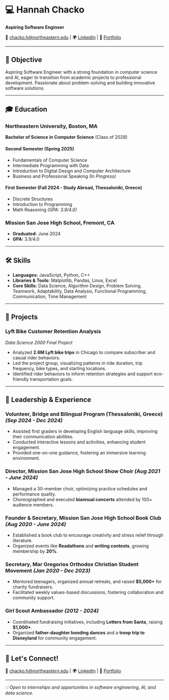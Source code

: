 # 💻 Hannah Chacko
**Aspiring Software Engineer**

📧 chacko.h@northeastern.edu | 🌍 [LinkedIn](https://www.linkedin.com/in/hannah-chacko-9804b3297/) | 📂 [Portfolio](#)

---

## 🎯 Objective
Aspiring Software Engineer with a strong foundation in computer science and AI, eager to transition from academic projects to professional development. Passionate about problem-solving and building innovative software solutions.

---

## 🎓 Education
### **Northeastern University, Boston, MA**  
**Bachelor of Science in Computer Science** (Class of 2028)

#### **Second Semester (Spring 2025)**
- Fundamentals of Computer Science
- Intermediate Programming with Data
- Introduction to Digital Design and Computer Architecture
- Business and Professional Speaking _(In Progress)_

#### **First Semester (Fall 2024 - Study Abroad, Thessaloniki, Greece)**
- Discrete Structures
- Introduction to Programming
- Math Reasoning _(GPA: 3.9/4.0)_

### **Mission San Jose High School, Fremont, CA**  
- **Graduated:** June 2024  
- **GPA:** 3.9/4.0

---

## 🛠 Skills
- **Languages:** JavaScript, Python, C++
- **Libraries & Tools:** Matplotlib, Pandas, Linux, Excel
- **Core Skills:** Data Science, Algorithm Design, Problem Solving, Teamwork, Adaptability, Data Analysis, Functional Programming, Communication, Time Management

---

## 🚀 Projects
### **Lyft Bike Customer Retention Analysis**  
*Data Science 2000 Final Project*
- Analyzed **2.6M Lyft bike trips** in Chicago to compare subscriber and casual rider behaviors.
- Led the project group, visualizing patterns in ride duration, trip frequency, bike types, and starting locations.
- Identified rider behaviors to inform retention strategies and support eco-friendly transportation goals.

---

## 🌟 Leadership & Experience
### **Volunteer, Bridge and Bilingual Program (Thessaloniki, Greece)** *(Sep 2024 - Dec 2024)*
- Assisted first graders in developing English language skills, improving their communication abilities.
- Conducted interactive lessons and activities, enhancing student engagement.
- Provided one-on-one guidance, fostering an immersive learning environment.

### **Director, Mission San Jose High School Show Choir** *(Aug 2021 - June 2024)*
- Managed a 30-member choir, optimizing practice schedules and performance quality.
- Choreographed and executed **biannual concerts** attended by 100+ audience members.

### **Founder & Secretary, Mission San Jose High School Book Club** *(Aug 2020 - June 2024)*
- Established a book club to encourage creativity and stress relief through literature.
- Organized events like **Readathons** and **writing contests**, growing membership by **20%**.

### **Secretary, Mar Gregorios Orthodox Christian Student Movement** *(Jan 2020 - Dec 2023)*
- Mentored teenagers, organized annual retreats, and raised **$5,000+** for charity fundraisers.
- Facilitated weekly values-based discussions, fostering collaboration and community support.

### **Girl Scout Ambassador** *(2012 - 2024)*
- Coordinated fundraising initiatives, including **Letters from Santa**, raising **$1,000+**.
- Organized **father-daughter bonding dances** and a **troop trip to Disneyland** for community engagement.

---

## 📌 Let's Connect!
📧 chacko.h@northeastern.edu | 🌍 [LinkedIn](https://www.linkedin.com/in/hannah-chacko-9804b3297/) | 📂 [Portfolio](#)

---

_💡 Open to internships and opportunities in software engineering, AI, and data science._
